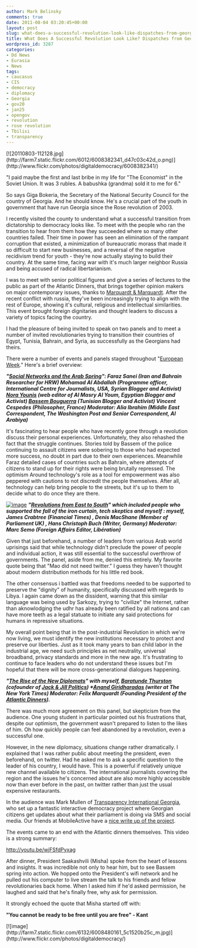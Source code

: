 ```yaml
---
author: Mark Belinsky
comments: true
date: 2011-08-04 03:20:45+00:00
layout: post
slug: what-does-a-successful-revolution-look-like-dispatches-from-georgia
title: What Does A Successful Revolution Look Like? Dispatches from Georgia
wordpress_id: 3287
categories:
- Dd News
- Eurasia
- News
tags:
- caucasus
- CIS
- democracy
- diplomacy
- Georgia
- gov20
- jan25
- opengov
- revolution
- rose revolution
- Tbilisi
- transparency
---
```


<caption id="" align="alignnone" width="422" caption="President Saakashvili of Georgia">[![20110803-112128.jpg](http://farm7.static.flickr.com/6012/6008382341_d47c03c42d_o.png)](http://www.flickr.com/photos/digitaldemocracy/6008382341/)</caption>

"I paid maybe the first and last bribe in my life for "The Economist" in the Soviet Union. It was 3 rubles. A babushka (grandma) sold it to me for 6."

So says Giga Bokeria, the Secretary of the National Security Council for the country of Georgia. And he should know. He's a crucial part of the youth in government that have run Georgia since the Rose revolution of 2003.

I recently visited the county to understand what a successful transition from dictatorship to democracy looks like. To meet with the people who ran the transition to hear from them how they succeeded where so many other countries failed. Their time in power has seen an elimination of the rampant corruption that existed, a minimization of bureaucratic morass that made it so difficult to start new businesses, and a reversal of the negative recidivism trend for youth - they're now actually staying to build their country. At the same time, facing war with it's much larger neighbor Russia and being accused of radical libertarianism.

I was to meet with senior political figures and give a series of lectures to the public as part of the Atlantic Dinners, that brings together opinion makers on major contemporary issues, thanks to [Marquardt & Marquardt](http://www.themarquardt.com/). After the recent conflict with russia, they've been increasingly trying to align with the rest of Europe, showing it's cultural, religious and intellectual similarities. This event brought foreign dignitaries and thought leaders to discuss a variety of topics facing the country.

I had the pleasure of being invited to speak on two panels and to meet a number of invited revolutionaries trying to transition their countries of Egypt, Tunisia, Bahrain, and Syria, as successfully as the Georgians had theirs.

There were a number of events and panels staged throughout "[European Week](http://www.europeanweek.ge/)." Here's a brief overview:

**_"[Social Networks and the Arab Spring](http://www.europeanweek.ge/album.php?ev=15)": Faraz Sanei (Iran and Bahrain Researcher for HRW) Mohamad Al Abdallah (Programme officer, International Centre for Journalists, USA, Syrian Blogger and Activist) [Nora Younis](http://www.almasryalyoum.com/) (web editor of Al Masry Al Youm, Egyptian Blogger and Activist) [Bassem Bouguerra](http://bouguerra.org/) (Tunisian Blogger and Activist) Vincent Cespedes (Philosopher, France) Moderator: Alia Ibrahim (Middle East Correspondent, The Washington Post and Senior Correspondent, Al Arabiya)_**

It's fascinating to hear people who have recently gone through a revolution discuss their personal experiences. Unfortunately, they also rehashed the fact that the struggle continues. Stories told by Bassem of the police continuing to assault citizens were sobering to those who had expected more success, no doubt in part due to their own experiences. Meanwhile Faraz detailed cases of countries such as Bahrain, where attempts of citizens to stand up for their rights were being brutally repressed. The optimism Around technology's role as a tool for empowerment was also peppered with cautions to not discredit the people themselves. After all, technology can help bring people to the streets, but it's up to them to decide what to do once they are there.

[![image](http://www.europeanweek.ge/events/0014/12.jpg)](http://www.europeanweek.ge/album.php?ev=14)
**_"[Revolutions from East to South](http://www.europeanweek.ge/album.php?ev=14)" which included people who supported the fall of the iron curtain, tech skeptics and myself : myself, James Crabtree (Financial Times) , Denis MacShane (Member of Parliament UK) , Hans Christoph Buch (Writer, Germany) Moderator: Marc Semo (Foreign Affairs Editor, Libération)_**

Given that just beforehand, a number of leaders from various Arab world uprisings said that while technology didn't preclude the power of people and individual action, it was still essential to the successful overthrow of governments. The panel, aside from me, denied this entirely. My favorite quote being that "Mao did not need twitter." I guess they haven't thought about modern distribution methods for his little red book.

The other consensus i battled was that freedoms needed to be supported to preserve the "dignity" of humanity, specifically discussed with regards to Libya. I again came down as the dissident, warning that this similar language was being used by Sarkozy, trying to "civilize" the Internet, rather than aknowlodging the udhr has already been ratified by all nations and can have more teeth as a legal statuate to initiate any said protections for humans in repressive situations.

My overall point being that in the post-industrial Revolution in which we're now living, we must identify the new institutions necessary to protect and preserve our liberties. Just as it took many years to ban child labor in the industrial age, we need such principles as net neutrality, universal broadband, privacy standards and more in the new age. It's frustrating to continue to face leaders who do not understand these issues but I'm hopeful that there will be more cross-generational dialogues happening.

**_"[The Rise of the New Diplomats](http://www.europeanweek.ge/album.php?ev=17)" with myself, [Baratunde Thurston](http://www.baratunde.com/) (cofounder of [Jack & Jill Politics](http://www.jackandjillpolitics.com/)) *[Anand Giridharadas](http://anand.ly/) (writer at The New York Times) Moderator: Felix Marquardt (Founding President of the [Atlantic Dinners](http://www.atlantic-dinners.com/))._**

There was much more agreement on this panel, but skepticism from the audience. One young student in particular pointed out his frustrations that, despite our optimism, the government wasn't prepared to listen to the likes of him. Oh how quickly people can feel abandoned by a revolution, even a successful one.

However, in the new diplomacy, situations change rather dramatically. I explained that I was rather public about meeting the president, even beforehand, on twitter. Had he asked me to ask a specific question to the leader of his country, I would have. This is a powerful if relatively unique new channel available to citizens. The international journalists covering the region and the issues he's concerned about are also more highly accessible now than ever before in the past, on twitter rather than just the usual expensive restaurants.

In the audience was Mark Mullen of [Transparency International Georgia](http://www.transparency.ge/en), who set up a fantastic interactive democracy project where Georgian citizens get updates about what their parliament is doing via SMS and social media. Our friends at MobileActive have a [nice write up of the project](http://www.mobileactive.org/case-studies/georgian-parliament).

<!-- more -->The events came to an end with the Atlantic dinners themselves. This video is a strong summary:

http://youtu.be/wjFSfdPyxag

After dinner, President Saakashvili (Misha) spoke from the heart of lessons and insights. It was incredible not only to hear him, but to see Bassem spring into action. We hopped onto the President's wifi network and he pulled out his computer to live stream the talk to his friends and fellow revolutionaries back home. When I asked him if he'd asked permission, he laughed and said that he's finally free, why ask for permission.

It strongly echoed the quote that Misha started off with:


**"You cannot be ready to be free until you are free" - Kant**




<caption id="" align="aligncenter" width="179" caption="Bassem Bouguerra">[![image](http://farm7.static.flickr.com/6132/6008480161_5c1520b25c_m.jpg)](http://www.flickr.com/photos/digitaldemocracy/)</caption>
